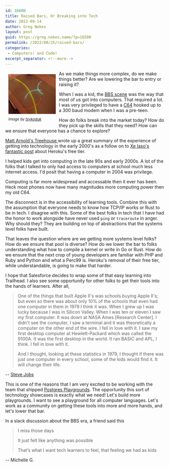 ```yaml
---
id: 16600
title: Raised Bars, Or Breaking into Tech
date: 2022-09-14
author: Greg Nokes
layout: post
guid: https://greg.nokes.name/?p=16500
permalink: /2022/08/25/raised-bars/
categories:
 - Computers! and Code!
excerpt_separator: <!--more-->
---
```


<div style="float: left; padding: 10px 10px 10px 10px;"><img src="/binaries/2022/09/bars_picture.png" width="150" alt="blue, yellow and red glow sticks on a glass topped desk"><br />
<sub><i>Image by <a href="https://twitter.com/tsykoduk">tsykoduk</a></i></sub></div>

As we make things more complex, do we make things better? Are we lowering the bar to entry or raising it? 

When I was a kid, the [BBS scene](http://textfiles.com/bbs/) was the way that most of us got into computers. That required a lot. I was very privileged to have a [C64](https://en.wikipedia.org/wiki/Commodore_64) hooked up to a 300 baud modem when I was a pre-teen. 

How do folks break into the market today? How do they pick up the skills that they need? How can we ensure that everyone has a chance to explore?

<!--more-->

[Matt Arnold's Treehouse
](https://piusbird.space/wordpress/2022/09/what-have-we-lost/) wrote up a great summary of the experience of getting into technology in the early 2000's as a follow on to [Xe Iaso's fantastic post](https://xeiaso.net/blog/rip-heroku) about Heroku's free tier.

I helped kids get into computing in the late 90s and early 2000s. A lot of the folks that I talked to only had access to computers at school much less internet access. I'd posit that having a computer in 2004 was privilege. 

Computing is far more widespread and accessable then it ever has been. Heck most phones now have many magnitudes more computing power then my old C64.

The disconnect is in the accessibility of learning tools. Combine this with the assumption that everyone needs to know how TCP/IP works or Rust to be in tech. I disagree with this. Some of the best folks in tech that I have had the honor to work alongside have never used `ping` or `traceroute` in anger. Why should they? They are building on top of abstractions that the systems level folks have built.

That leaves the question where are we getting more systems level folks? How do we ensure that pool is diverse? How do we lower the bar to folks understanding what how to compile a kernel or write in Go or Rust. How do we ensure that the next crop of young developers are familiar with PHP and Ruby and Python and what a Perc99 is. Heroku's removal of their free tier, while understandable, is going to make that harder.

I hope that Salesforce decides to wrap some of that easy learning into Trailhead. I also see some opportunity for other folks to get their tools into the hands of learners. After all, 

>One of the things that built Apple II's was schools buying Apple II's; but even so there was about only 10% of the schools that even had one computer in them in 1979 I think it was. When I grew up I was lucky because I was in Silicon Valley. When I was ten or eleven I saw my first computer. It was down at NASA Ames [Research Center]. I didn't see the computer, I saw a terminal and it was theoretically a computer on the other end of the wire. I fell in love with it. I saw my first desktop computer at Hewlett-Packard which was called the 9100A. It was the first desktop in the world. It ran BASIC and APL, I think. I fell in love with it.
>
>And I thought, looking at these statistics in 1979, I thought if there was just one computer in every school, some of the kids would find it. It will change their life.

-- [Steve Jobs](https://www.computerworld.com/article/2735412/steve-jobs-interview--one-on-one-in-1995.html?page=2)

This is one of the reasons that I am very excited to be working with the team that shipped [Postgres Playgrounds](https://www.crunchydata.com/blog/learn-postgres-at-the-playground). The opportunity this sort of technology showcases is exactly what we need! Let's build more playgrounds. I want to see a playground for all computer languages. Let's work as a community on getting these tools into more and more hands, and let's lower that bar.

In a slack discussion about the BBS era, a friend said this

>I miss those days
>
>It just felt like anything was possible
>
>That’s what I want tech learners to feel, that feeling we had as kids

-- Michelle G.